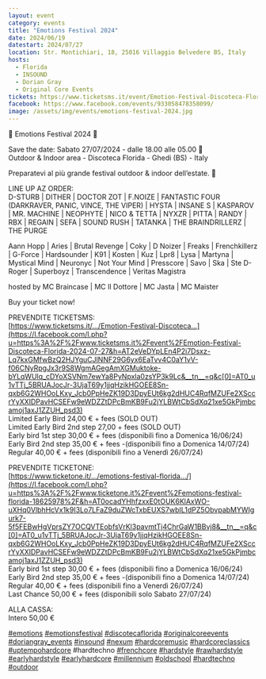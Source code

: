 ```yaml
---
layout: event
category: events
title: "Emotions Festival 2024"
date: 2024/06/19
datestart: 2024/07/27
location: Str. Montichiari, 18, 25016 Villaggio Belvedere BS, Italy
hosts:
  - Florida
  - INSOUND
  - Dorian Gray
  - Original Core Events
tickets: https://www.ticketsms.it/event/Emotion-Festival-Discoteca-Florida-2024-07-27
facebook: https://www.facebook.com/events/933058478358099/
image: /assets/img/events/emotions-festival-2024.jpg
---
```


🔴 Emotions Festival 2024 🔴

Save the date: Sabato 27/07/2024 - dalle 18.00 alle 05.00 🤩  
Outdoor & Indoor area - Discoteca Florida - Ghedi (BS) - Italy

Preparatevi al più grande festival outdoor & indoor dell’estate. 🥳

LINE UP AZ ORDER:  
D-STURB | DITHER | DOCTOR ZOT | F.NOIZE | FANTASTIC FOUR (DARKRAVER, PANIC, VINCE, THE VIPER) | HYSTA | INSANE S | KASPAROV | MR. MACHINE | NEOPHYTE | NICO & TETTA | NYXZR | PITTA | RANDY | RBX | REGAIN | SEFA | SOUND RUSH | TATANKA | THE BRAINDRILLERZ | THE PURGE

Aann Hopp | Aries | Brutal Revenge | Coky | D Noizer | Freaks | Frenchkillerz | G-Force | Hardsounder | K91 | Kosten | Kuz | Lpr8 | Lysa | Martyna | Mystical Mind | Neuronyc | Not Your Mind | Presscore | Savo | Ska | Ste D-Roger | Superboyz | Transcendence | Veritas Magistra

hosted by MC Braincase | MC Il Dottore | MC Jasta | MC Maister

Buy your ticket now!

  

PREVENDITE TICKETSMS:  
[https://www.ticketsms.it/.../Emotion-Festival-Discoteca...](https://l.facebook.com/l.php?u=https%3A%2F%2Fwww.ticketsms.it%2Fevent%2FEmotion-Festival-Discoteca-Florida-2024-07-27&h=AT2eVeDYpLEn4P2i7Dsxz-Lq7kxGMfwBzQ2HJYguCJlNNF29G6yx6EaTvv4C0aY1vV-f06CNyRpgJx3r9S8WgmAGegAmXGMuktoke-bYLqWUlq_cDYoXSVNm7ewYa8PyNpxla0zsYP3k9Lc&__tn__=q&c[0]=AT0_u1vTTj_5BRUAJocJr-3UjaT69y1jjqHzikHGOEE8Sn-qxb6G2WHOoLKxy_Jcb0PpHeZK19D3DpyEUt6kg2dHUC4RqfMZUFe2XSccrYyXXIDPavHCSEFw9eWDZZtDPcBmKB9Fu2jYLBWtCbSdXq21xe5GkPjmbcamoj1axJ1ZZUH_psd3)  
Limited Early Bird 24,00 € + fees (SOLD OUT)  
Limited Early Bird 2nd step 27,00 + fees (SOLD OUT)  
Early bird 1st step 30,00 € + fees (disponibili fino a Domenica 16/06/24)  
Early Bird 2nd step 35,00 € + fees -(disponibili fino a Domenica 14/07/24)  
Regular 40,00 € + fees (disponibili fino a Venerdì 26/07/24)

PREVENDITE TICKETONE:  
[https://www.ticketone.it/.../emotions-festival-florida.../](https://l.facebook.com/l.php?u=https%3A%2F%2Fwww.ticketone.it%2Fevent%2Femotions-festival-florida-18625978%2F&h=AT0ocadYHhfzxxE0tOUK6KlAxWO-uXHq0VlbhHcVx1k9I3Lo7LFaZ9duZWcTxbEUXS7wbIL1dPZ5ObvpabMYWIgurk7-5f5FEBwHgVprsZY7OCQVTEobfsVrKl3pavmtTj4ChrGaW1BBvj8&__tn__=q&c[0]=AT0_u1vTTj_5BRUAJocJr-3UjaT69y1jjqHzikHGOEE8Sn-qxb6G2WHOoLKxy_Jcb0PpHeZK19D3DpyEUt6kg2dHUC4RqfMZUFe2XSccrYyXXIDPavHCSEFw9eWDZZtDPcBmKB9Fu2jYLBWtCbSdXq21xe5GkPjmbcamoj1axJ1ZZUH_psd3)  
Early bird 1st step 30,00 € + fees (disponibili fino a Domenica 16/06/24)  
Early Bird 2nd step 35,00 € + fees -(disponibili fino a Domenica 14/07/24)  
Regular 40,00 € + fees (disponibili fino a Venerdì 26/07/24)  
Last Chance 50,00 € + fees (disponibili solo Sabato 27/07/24)

ALLA CASSA:  
Intero 50,00 €

[#emotions](https://www.facebook.com/hashtag/emotions?__eep__=6&__cft__[0]=AZV63IbU7mXVS6-vbo9dC0bnB1kYkbm1mGT8UpL0HR-5PKh6ujLAHNCgeMf_rnTsRRgJfCX-46pPYUSIAJo5QAK4BQFfpJR_lX7o_q_yBHiMSghR3Z_FlH-6IBkdyjVHuwDAcAamkxnQzvtecz2meLeoqEujheJkSUxJGgQyfac-0Q&__tn__=q) [#emotionsfestival](https://www.facebook.com/hashtag/emotionsfestival?__eep__=6&__cft__[0]=AZV63IbU7mXVS6-vbo9dC0bnB1kYkbm1mGT8UpL0HR-5PKh6ujLAHNCgeMf_rnTsRRgJfCX-46pPYUSIAJo5QAK4BQFfpJR_lX7o_q_yBHiMSghR3Z_FlH-6IBkdyjVHuwDAcAamkxnQzvtecz2meLeoqEujheJkSUxJGgQyfac-0Q&__tn__=q) [#discotecaflorida](https://www.facebook.com/hashtag/discotecaflorida?__eep__=6&__cft__[0]=AZV63IbU7mXVS6-vbo9dC0bnB1kYkbm1mGT8UpL0HR-5PKh6ujLAHNCgeMf_rnTsRRgJfCX-46pPYUSIAJo5QAK4BQFfpJR_lX7o_q_yBHiMSghR3Z_FlH-6IBkdyjVHuwDAcAamkxnQzvtecz2meLeoqEujheJkSUxJGgQyfac-0Q&__tn__=q) [#originalcoreevents](https://www.facebook.com/hashtag/originalcoreevents?__eep__=6&__cft__[0]=AZV63IbU7mXVS6-vbo9dC0bnB1kYkbm1mGT8UpL0HR-5PKh6ujLAHNCgeMf_rnTsRRgJfCX-46pPYUSIAJo5QAK4BQFfpJR_lX7o_q_yBHiMSghR3Z_FlH-6IBkdyjVHuwDAcAamkxnQzvtecz2meLeoqEujheJkSUxJGgQyfac-0Q&__tn__=q) [#doriangray\_events](https://www.facebook.com/hashtag/doriangray_events?__eep__=6&__cft__[0]=AZV63IbU7mXVS6-vbo9dC0bnB1kYkbm1mGT8UpL0HR-5PKh6ujLAHNCgeMf_rnTsRRgJfCX-46pPYUSIAJo5QAK4BQFfpJR_lX7o_q_yBHiMSghR3Z_FlH-6IBkdyjVHuwDAcAamkxnQzvtecz2meLeoqEujheJkSUxJGgQyfac-0Q&__tn__=q) [#insound](https://www.facebook.com/hashtag/insound?__eep__=6&__cft__[0]=AZV63IbU7mXVS6-vbo9dC0bnB1kYkbm1mGT8UpL0HR-5PKh6ujLAHNCgeMf_rnTsRRgJfCX-46pPYUSIAJo5QAK4BQFfpJR_lX7o_q_yBHiMSghR3Z_FlH-6IBkdyjVHuwDAcAamkxnQzvtecz2meLeoqEujheJkSUxJGgQyfac-0Q&__tn__=q) [#nexum](https://www.facebook.com/hashtag/nexum?__eep__=6&__cft__[0]=AZV63IbU7mXVS6-vbo9dC0bnB1kYkbm1mGT8UpL0HR-5PKh6ujLAHNCgeMf_rnTsRRgJfCX-46pPYUSIAJo5QAK4BQFfpJR_lX7o_q_yBHiMSghR3Z_FlH-6IBkdyjVHuwDAcAamkxnQzvtecz2meLeoqEujheJkSUxJGgQyfac-0Q&__tn__=q) [#hardcoremusic](https://www.facebook.com/hashtag/hardcoremusic?__eep__=6&__cft__[0]=AZV63IbU7mXVS6-vbo9dC0bnB1kYkbm1mGT8UpL0HR-5PKh6ujLAHNCgeMf_rnTsRRgJfCX-46pPYUSIAJo5QAK4BQFfpJR_lX7o_q_yBHiMSghR3Z_FlH-6IBkdyjVHuwDAcAamkxnQzvtecz2meLeoqEujheJkSUxJGgQyfac-0Q&__tn__=q) [#hardcoreclassics](https://www.facebook.com/hashtag/hardcoreclassics?__eep__=6&__cft__[0]=AZV63IbU7mXVS6-vbo9dC0bnB1kYkbm1mGT8UpL0HR-5PKh6ujLAHNCgeMf_rnTsRRgJfCX-46pPYUSIAJo5QAK4BQFfpJR_lX7o_q_yBHiMSghR3Z_FlH-6IBkdyjVHuwDAcAamkxnQzvtecz2meLeoqEujheJkSUxJGgQyfac-0Q&__tn__=q) [#uptempohardcore](https://www.facebook.com/hashtag/uptempohardcore?__eep__=6&__cft__[0]=AZV63IbU7mXVS6-vbo9dC0bnB1kYkbm1mGT8UpL0HR-5PKh6ujLAHNCgeMf_rnTsRRgJfCX-46pPYUSIAJo5QAK4BQFfpJR_lX7o_q_yBHiMSghR3Z_FlH-6IBkdyjVHuwDAcAamkxnQzvtecz2meLeoqEujheJkSUxJGgQyfac-0Q&__tn__=q) #hardtechno [#frenchcore](https://www.facebook.com/hashtag/frenchcore?__eep__=6&__cft__[0]=AZV63IbU7mXVS6-vbo9dC0bnB1kYkbm1mGT8UpL0HR-5PKh6ujLAHNCgeMf_rnTsRRgJfCX-46pPYUSIAJo5QAK4BQFfpJR_lX7o_q_yBHiMSghR3Z_FlH-6IBkdyjVHuwDAcAamkxnQzvtecz2meLeoqEujheJkSUxJGgQyfac-0Q&__tn__=q) [#hardstyle](https://www.facebook.com/hashtag/hardstyle?__eep__=6&__cft__[0]=AZV63IbU7mXVS6-vbo9dC0bnB1kYkbm1mGT8UpL0HR-5PKh6ujLAHNCgeMf_rnTsRRgJfCX-46pPYUSIAJo5QAK4BQFfpJR_lX7o_q_yBHiMSghR3Z_FlH-6IBkdyjVHuwDAcAamkxnQzvtecz2meLeoqEujheJkSUxJGgQyfac-0Q&__tn__=q) [#rawhardstyle](https://www.facebook.com/hashtag/rawhardstyle?__eep__=6&__cft__[0]=AZV63IbU7mXVS6-vbo9dC0bnB1kYkbm1mGT8UpL0HR-5PKh6ujLAHNCgeMf_rnTsRRgJfCX-46pPYUSIAJo5QAK4BQFfpJR_lX7o_q_yBHiMSghR3Z_FlH-6IBkdyjVHuwDAcAamkxnQzvtecz2meLeoqEujheJkSUxJGgQyfac-0Q&__tn__=q) [#earlyhardstyle](https://www.facebook.com/hashtag/earlyhardstyle?__eep__=6&__cft__[0]=AZV63IbU7mXVS6-vbo9dC0bnB1kYkbm1mGT8UpL0HR-5PKh6ujLAHNCgeMf_rnTsRRgJfCX-46pPYUSIAJo5QAK4BQFfpJR_lX7o_q_yBHiMSghR3Z_FlH-6IBkdyjVHuwDAcAamkxnQzvtecz2meLeoqEujheJkSUxJGgQyfac-0Q&__tn__=q) [#earlyhardcore](https://www.facebook.com/hashtag/earlyhardcore?__eep__=6&__cft__[0]=AZV63IbU7mXVS6-vbo9dC0bnB1kYkbm1mGT8UpL0HR-5PKh6ujLAHNCgeMf_rnTsRRgJfCX-46pPYUSIAJo5QAK4BQFfpJR_lX7o_q_yBHiMSghR3Z_FlH-6IBkdyjVHuwDAcAamkxnQzvtecz2meLeoqEujheJkSUxJGgQyfac-0Q&__tn__=q) [#millennium](https://www.facebook.com/hashtag/millennium?__eep__=6&__cft__[0]=AZV63IbU7mXVS6-vbo9dC0bnB1kYkbm1mGT8UpL0HR-5PKh6ujLAHNCgeMf_rnTsRRgJfCX-46pPYUSIAJo5QAK4BQFfpJR_lX7o_q_yBHiMSghR3Z_FlH-6IBkdyjVHuwDAcAamkxnQzvtecz2meLeoqEujheJkSUxJGgQyfac-0Q&__tn__=q) [#oldschool](https://www.facebook.com/hashtag/oldschool?__eep__=6&__cft__[0]=AZV63IbU7mXVS6-vbo9dC0bnB1kYkbm1mGT8UpL0HR-5PKh6ujLAHNCgeMf_rnTsRRgJfCX-46pPYUSIAJo5QAK4BQFfpJR_lX7o_q_yBHiMSghR3Z_FlH-6IBkdyjVHuwDAcAamkxnQzvtecz2meLeoqEujheJkSUxJGgQyfac-0Q&__tn__=q) [#hardtechno](https://www.facebook.com/hashtag/hardtechno?__eep__=6&__cft__[0]=AZV63IbU7mXVS6-vbo9dC0bnB1kYkbm1mGT8UpL0HR-5PKh6ujLAHNCgeMf_rnTsRRgJfCX-46pPYUSIAJo5QAK4BQFfpJR_lX7o_q_yBHiMSghR3Z_FlH-6IBkdyjVHuwDAcAamkxnQzvtecz2meLeoqEujheJkSUxJGgQyfac-0Q&__tn__=q) [#outdoor](https://www.facebook.com/hashtag/outdoor?__eep__=6&__cft__[0]=AZV63IbU7mXVS6-vbo9dC0bnB1kYkbm1mGT8UpL0HR-5PKh6ujLAHNCgeMf_rnTsRRgJfCX-46pPYUSIAJo5QAK4BQFfpJR_lX7o_q_yBHiMSghR3Z_FlH-6IBkdyjVHuwDAcAamkxnQzvtecz2meLeoqEujheJkSUxJGgQyfac-0Q&__tn__=q)